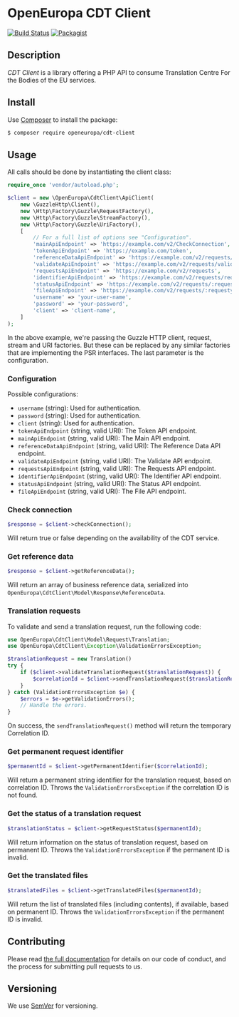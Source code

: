 # OpenEuropa CDT Client
[![Build Status](https://drone.fpfis.eu/api/badges/openeuropa/cdt-client/status.svg)](https://drone.fpfis.eu/openeuropa/cdt-client)
[![Packagist](https://img.shields.io/packagist/v/openeuropa/cdt-client.svg)](https://packagist.org/packages/openeuropa/cdt-client)

## Description

_CDT Client_ is a library offering a PHP API to consume Translation Centre For the Bodies of the EU services.

## Install

Use [Composer](https://getcomposer.org/) to install the package:

```bash
$ composer require openeuropa/cdt-client
```

## Usage

All calls should be done by instantiating the client class:

```php
require_once 'vendor/autoload.php';

$client = new \OpenEuropa\CdtClient\ApiClient(
    new \GuzzleHttp\Client(),
    new \Http\Factory\Guzzle\RequestFactory(),
    new \Http\Factory\Guzzle\StreamFactory(),
    new \Http\Factory\Guzzle\UriFactory(),
    [
        // For a full list of options see "Configuration".
        'mainApiEndpoint' => 'https://example.com/v2/CheckConnection',
        'tokenApiEndpoint' => 'https://example.com/token',
        'referenceDataApiEndpoint' => 'https://example.com/v2/requests/businessReferenceData',' => 'https://example.com/v2/requests/businessReferenceData',
        'validateApiEndpoint' => 'https://example.com/v2/requests/validate',
        'requestsApiEndpoint' => 'https://example.com/v2/requests',
        'identifierApiEndpoint' => 'https://example.com/v2/requests/requestIdentifierByCorrelationId/:correlationId',
        'statusApiEndpoint' => 'https://example.com/v2/requests/:requestyear/:requestnumber',
        'fileApiEndpoint' => 'https://example.com/v2/requests/:requestyear/:requestnumber/targets-base64',
        'username' => 'your-user-name',
        'password' => 'your-password',
        'client' => 'client-name',
    ]
);
```

In the above example, we're passing the Guzzle HTTP client, request, stream and URI factories. But these can be replaced by any similar factories that are implementing the PSR interfaces. The last parameter is the configuration.

### Configuration

Possible configurations:

- `username` (string): Used for authentication.
- `password` (string): Used for authentication.
- `client` (string): Used for authentication.
- `tokenApiEndpoint` (string, valid URI): The Token API endpoint.
- `mainApiEndpoint` (string, valid URI): The Main API endpoint.
- `referenceDataApiEndpoint` (string, valid URI): The Reference Data API endpoint.
- `validateApiEndpoint` (string, valid URI): The Validate API endpoint.
- `requestsApiEndpoint` (string, valid URI): The Requests API endpoint.
- `identifierApiEndpoint` (string, valid URI): The Identifier API endpoint.
- `statusApiEndpoint` (string, valid URI): The Status API endpoint.
- `fileApiEndpoint` (string, valid URI): The File API endpoint.

### Check connection

```php
$response = $client->checkConnection();
```

Will return true or false depending on the availability of the CDT service.


### Get reference data

```php
$response = $client->getReferenceData();
```
Will return an array of business reference data, serialized into  `OpenEuropa\CdtClient\Model\Response\ReferenceData`.

### Translation requests

To validate and send a translation request, run the following code:
```php
use OpenEuropa\CdtClient\Model\Request\Translation;
use OpenEuropa\CdtClient\Exception\ValidationErrorsException;

$translationRequest = new Translation()
try {
    if ($client->validateTranslationRequest($translationRequest)) {
        $correlationId = $client->sendTranslationRequest($translationRequest);
    }
} catch (ValidationErrorsException $e) {
    $errors = $e->getValidationErrors();
    // Handle the errors.
}
```

On success, the `sendTranslationRequest()` method will return the temporary Correlation ID.

### Get permanent request identifier

```php
$permanentId = $client->getPermanentIdentifier($correlationId);
```

Will return a permanent string identifier for the translation request, based on correlation ID. Throws the `ValidationErrorsException` if the correlation ID is not found.

### Get the status of a translation request

```php
$translationStatus = $client->getRequestStatus($permanentId);
```
Will return information on the status of translation request, based on permanent ID. Throws the `ValidationErrorsException` if the permanent ID is invalid.

### Get the translated files

```php
$translatedFiles = $client->getTranslatedFiles($permanentId);
```
Will return the list of translated files (including contents), if available, based on permanent ID. Throws the `ValidationErrorsException` if the permanent ID is invalid.


## Contributing

Please read [the full documentation](https://github.com/openeuropa/openeuropa) for details on our code of conduct,
and the process for submitting pull requests to us.

## Versioning

We use [SemVer](http://semver.org/) for versioning. 